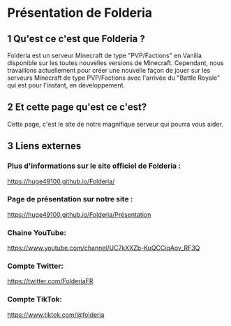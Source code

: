 # Présentation de Folderia
## 1 Qu'est ce c'est que Folderia ?
Folderia est un serveur Minecraft de type "PVP/Factions" en Vanilla disponible sur les toutes nouvelles versions de Minecraft. 
Cependant, nous travaillons actuellement pour créer une nouvelle façon de jouer sur les serveurs Minecraft de type PVP/Factions 
avec l'arrivée du "Battle Royale" qui est pour l'instant, en développement.

## 2 Et cette page qu'est ce c'est?
Cette page, c'est le site de notre magnifique serveur qui pourra vous aider.

## 3 Liens externes
### Plus d'informations sur le site officiel de Folderia :

 https://huge49100.github.io/Folderia/

### Page de présentation sur notre site :

https://huge49100.github.io/Folderia/Présentation

###  Chaine YouTube:
https://www.youtube.com/channel/UC7kXXZb-KuQCCiqAov_RF3Q
### Compte Twitter:
https://twitter.com/FolderiaFR
### Compte TikTok:
https://www.tiktok.com/@folderia
